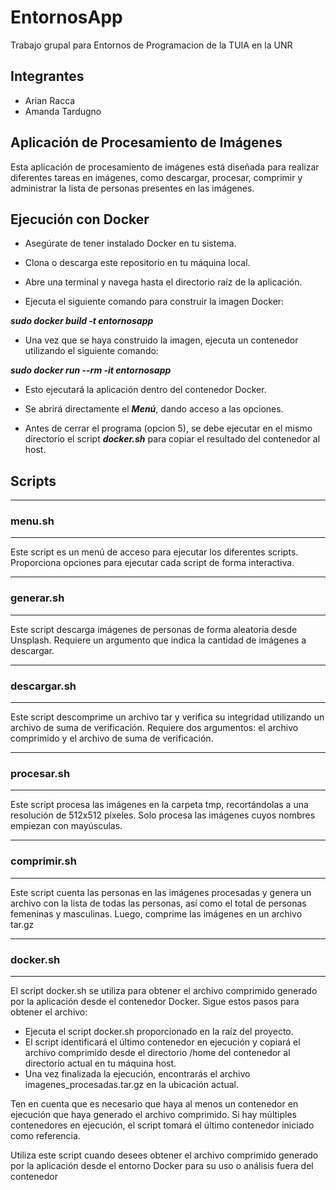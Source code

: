 # EntornosApp

Trabajo grupal para Entornos de Programacion de la TUIA en la UNR

## Integrantes

- Arian Racca
- Amanda Tardugno

## Aplicación de Procesamiento de Imágenes

Esta aplicación de procesamiento de imágenes está diseñada para realizar diferentes tareas en imágenes, como descargar, procesar, comprimir y administrar la lista de personas presentes en las imágenes.

## Ejecución con Docker

- Asegúrate de tener instalado Docker en tu sistema.

- Clona o descarga este repositorio en tu máquina local.

- Abre una terminal y navega hasta el directorio raíz de la aplicación.

- Ejecuta el siguiente comando para construir la imagen Docker:

***sudo docker build -t entornosapp***

- Una vez que se haya construido la imagen, ejecuta un contenedor utilizando el siguiente comando:

***sudo docker run --rm -it entornosapp***

- Esto ejecutará la aplicación dentro del contenedor Docker.

- Se abrirá directamente el ***Menú***, dando acceso a las opciones.

- Antes de cerrar el programa (opcion 5), se debe ejecutar en el mismo directorio el script ***docker.sh*** para copiar el resultado del contenedor al host.

## Scripts

---------------

### menu.sh

---------------

Este script es un menú de acceso para ejecutar los diferentes scripts.
Proporciona opciones para ejecutar cada script de forma interactiva.

---------------

### generar.sh

---------------

Este script descarga imágenes de personas de forma aleatoria desde Unsplash.
Requiere un argumento que indica la cantidad de imágenes a descargar.

---------------

### descargar.sh

---------------

Este script descomprime un archivo tar y verifica su integridad utilizando un archivo de suma de verificación.
Requiere dos argumentos: el archivo comprimido y el archivo de suma de verificación.

---------------

### procesar.sh

---------------

Este script procesa las imágenes en la carpeta tmp, recortándolas a una resolución de 512x512 píxeles.
Solo procesa las imágenes cuyos nombres empiezan con mayúsculas.

---------------

### comprimir.sh

---------------

Este script cuenta las personas en las imágenes procesadas y genera un archivo con la lista de todas las personas, así como el total de personas femeninas y masculinas. Luego, comprime las imágenes en un archivo tar.gz

---------------

### docker.sh

---------------

El script docker.sh se utiliza para obtener el archivo comprimido generado por la aplicación desde el contenedor Docker. Sigue estos pasos para obtener el archivo:

- Ejecuta el script docker.sh proporcionado en la raíz del proyecto.
- El script identificará el último contenedor en ejecución y copiará el archivo comprimido desde el directorio /home del contenedor al directorio actual en tu máquina host.
- Una vez finalizada la ejecución, encontrarás el archivo imagenes_procesadas.tar.gz en la ubicación actual.

Ten en cuenta que es necesario que haya al menos un contenedor en ejecución que haya generado el archivo comprimido. Si hay múltiples contenedores en ejecución, el script tomará el último contenedor iniciado como referencia.

Utiliza este script cuando desees obtener el archivo comprimido generado por la aplicación desde el entorno Docker para su uso o análisis fuera del contenedor
